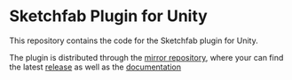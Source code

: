 # Sketchfab Plugin for Unity

This repository contains the code for the Sketchfab plugin for Unity.

The plugin is distributed through the [mirror repository](https://github.com/sketchfab/unity-plugin), where your can find the latest [release](https://github.com/sketchfab/unity-plugin/releases/latest) as well as the [documentation](https://github.com/sketchfab/unity-plugin/blob/master/README.md)